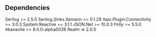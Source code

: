 ## Dependencies

Serilog >= 2.5.0
Serilog.Sinks.Xamarin >= 0.1.29
Xam.Plugin.Connectivity >= 3.0.3
System.Reactive == 3.1.1
JSON.Net >= 10.0.3
Polly >= 5.5.0
Akavache >= 6.0.0-alpha0038
Realm => 2.0.0